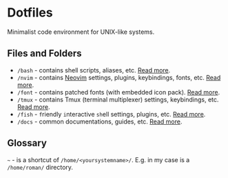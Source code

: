 # Dotfiles

Minimalist code environment for UNIX-like systems.

## Files and Folders

- `/bash` - contains shell scripts, aliases, etc. [Read more](bash/README.md).
- `/nvim` - contains [Neovim](https://neovim.io/) settings, plugins, keybindings, fonts, etc. [Read more](nvim/README.md).
- `/font` - contains patched fonts (with embedded icon pack). [Read more](fonts/README.md).
- `/tmux` - contains Tmux (terminal multiplexer) settings, keybindings, etc. [Read more](tmux/README.md).
- `/fish` - `f`riendly `i`nteractive `sh`ell settings, plugins, etc. [Read more](fish/README.md).
- `/docs` - common documentations, guides, etc. [Read more](docs/).

## Glossary

`~` - is a shortcut of `/home/<yoursystemname>/`. E.g. in my case is a `/home/roman/` directory.
